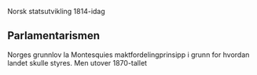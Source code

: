 Norsk statsutvikling 1814-idag

## Parlamentarismen
Norges grunnlov la Montesquies maktfordelingprinsipp i grunn for hvordan landet skulle styres. Men utover 1870-tallet 